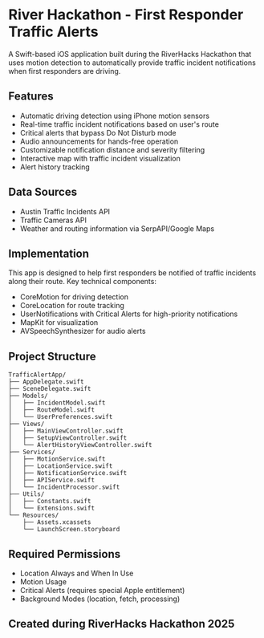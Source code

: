 # River Hackathon - First Responder Traffic Alerts

A Swift-based iOS application built during the RiverHacks Hackathon that uses motion detection to automatically provide traffic incident notifications when first responders are driving.

## Features

- Automatic driving detection using iPhone motion sensors
- Real-time traffic incident notifications based on user's route
- Critical alerts that bypass Do Not Disturb mode
- Audio announcements for hands-free operation
- Customizable notification distance and severity filtering
- Interactive map with traffic incident visualization
- Alert history tracking

## Data Sources

- Austin Traffic Incidents API
- Traffic Cameras API
- Weather and routing information via SerpAPI/Google Maps

## Implementation

This app is designed to help first responders be notified of traffic incidents along their route. Key technical components:

- CoreMotion for driving detection
- CoreLocation for route tracking
- UserNotifications with Critical Alerts for high-priority notifications
- MapKit for visualization
- AVSpeechSynthesizer for audio alerts

## Project Structure

```
TrafficAlertApp/
├── AppDelegate.swift
├── SceneDelegate.swift
├── Models/
│   ├── IncidentModel.swift
│   ├── RouteModel.swift
│   └── UserPreferences.swift
├── Views/
│   ├── MainViewController.swift
│   ├── SetupViewController.swift
│   └── AlertHistoryViewController.swift
├── Services/
│   ├── MotionService.swift
│   ├── LocationService.swift
│   ├── NotificationService.swift
│   ├── APIService.swift
│   └── IncidentProcessor.swift
├── Utils/
│   ├── Constants.swift
│   └── Extensions.swift
└── Resources/
    ├── Assets.xcassets
    └── LaunchScreen.storyboard
```

## Required Permissions

- Location Always and When In Use
- Motion Usage
- Critical Alerts (requires special Apple entitlement)
- Background Modes (location, fetch, processing)

## Created during RiverHacks Hackathon 2025

